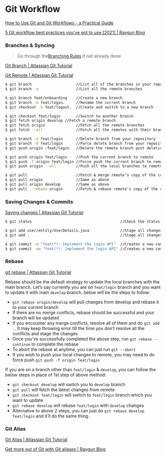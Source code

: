 # Git Workflow

[How to Use Git and Git Workflows - a Practical Guide](https://www.freecodecamp.org/news/practical-git-and-git-workflows/#how-to-install-git-and-set-up-a-github-account)

[5 Git workflow best practices you've got to use [2021] | Raygun Blog](https://raygun.com/blog/git-workflow/)

### Branches & Syncing

> Go through the[Branching Rules](03-branching-rules.md) if not already done
>

[Git Branch | Atlassian Git Tutorial](https://www.atlassian.com/git/tutorials/using-branches)

[Git Remote | Atlassian Git Tutorial](https://www.atlassian.com/git/tutorials/syncing)

```bash
$ git branch                    //List all of the branches in your repository
$ git branch -a                 //List all the remote branches

$ git branch feat/onboarding    //Create a new branch
$ git branch -m feat/login.     //Rename the current branch
$ git checkout -b feat/logout.  //Create and switch to a new branch

$ git checkout feat/login       //Switch to another branch
$ git fetch origin develop //Fetch a remote branch
$ git fetch origin              //Fetch all the remote branches
$ git fetch --all               //Fetch all the remotes with their branches

$ git branch -d feat/login      //Delete branch from your repository
$ git branch -D feat/login      //Force delete branch from your repository
$ git push origin :feat/login   //Delete the remote branch post deletion from local

$ git push origin feat/login    //Push the current branch to remote
$ git push -f origin feat/login //Force push the current branch to remote
$ git push origin --all         //Push all the local branches to remote

$ git pull                      //Fetch & merge remote’s copy of the current branch
$ git pull origin               //Same as above
$ git pull origin develop       //Same as above
$ git pull --rebase origin      //Fetch & rebase remote’s copy of the current branch
```

### Saving Changes & Commits

[Saving changes | Atlassian Git Tutorial](https://www.atlassian.com/git/tutorials/saving-changes)

```bash
$ git status                                        //Check the status of current branch

$ git add user/entity/UserDetails.java              //Stage all changes in the file for the next commit
$ git add .                                         //Stage all changes in all the files for the next commit

$ git commit -m "feat(*): Implement the login API"  //Creates a new commit with inline message
$ git commit -am "feat(*): Implement the login API" //Creates a new commit with all staged changes and inline message
```

### Rebase

[git rebase | Atlassian Git Tutorial](https://www.atlassian.com/git/tutorials/rewriting-history/git-rebase)

Rebase should be the default strategy to update the local branches with the main branch. Let’s say currently you are
on `feat/login` branch and you want to update it with main `develop` branch, below will be the steps to follow:

- `git rebase origin/develop` will pull changes from develop and rebase it to your current branch
- If there are no merge conflicts, rebase should be successful and your branch will be updated
- If you encounter any merge conflicts, resolve all of them and do `git add .`. It may keep throwing error till the time
  you don’t resolve all the conflicts and stage the changes
- Once you’ve successfully completed the above step, run `git rebase --continue` to complete the rebase
- To abort the rebase at anytime, you can just run `git --abort`
- If you wish to push your local changes to remote, you may need to do force push `git push -f origin feat/login`

If you are on a branch other than `feat/login` & `develop`, you can follow the below steps in place of 1st step of above
method:

- `git checkout develop` will switch you to `develop` branch
- `git pull` will fetch the latest changes from remote
- `git checkout feat/login` will switch to `feat/login` branch which you want to update
- `git rebase develop` will rebase `feat/login` with `develop` changes
- Alternative to above 2 steps, you can just do `git rebase develop feat/login` and it’ll do the same thing.

### Git Alias

[Git Alias | Atlassian Git Tutorial](https://www.atlassian.com/git/tutorials/git-alias)

[Get more out of Git with Git aliases | Raygun Blog](https://raygun.com/blog/git-aliases/)